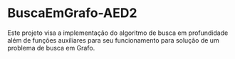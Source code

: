 # BuscaEmGrafo-AED2
Este projeto visa a implementação do algoritmo de busca em profundidade além de funções auxiliares para seu funcionamento para solução de um problema de busca em Grafo.
